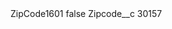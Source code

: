 <?xml version="1.0" encoding="UTF-8"?>
<CustomMetadata xmlns="http://soap.sforce.com/2006/04/metadata" xmlns:xsi="http://www.w3.org/2001/XMLSchema-instance" xmlns:xsd="http://www.w3.org/2001/XMLSchema">
    <label>ZipCode1601</label>
    <protected>false</protected>
    <values>
        <field>Zipcode__c</field>
        <value xsi:type="xsd:string">30157</value>
    </values>
</CustomMetadata>
